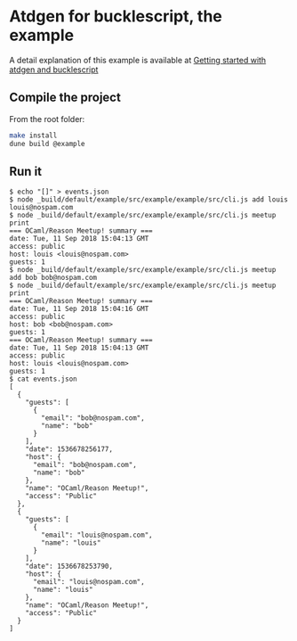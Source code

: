# Atdgen for bucklescript, the example

A detail explanation of this example is available at [Getting started
with atdgen and
bucklescript](https://tech.ahrefs.com/getting-started-with-atdgen-and-bucklescript-1f3a14004081)

## Compile the project

From the root folder:

```bash
make install
dune build @example
```

## Run it

```
$ echo "[]" > events.json
$ node _build/default/example/src/example/example/src/cli.js add louis louis@nospam.com
$ node _build/default/example/src/example/example/src/cli.js meetup print
=== OCaml/Reason Meetup! summary ===
date: Tue, 11 Sep 2018 15:04:13 GMT
access: public
host: louis <louis@nospam.com>
guests: 1
$ node _build/default/example/src/example/example/src/cli.js meetup add bob bob@nospam.com
$ node _build/default/example/src/example/example/src/cli.js meetup print
=== OCaml/Reason Meetup! summary ===
date: Tue, 11 Sep 2018 15:04:16 GMT
access: public
host: bob <bob@nospam.com>
guests: 1
=== OCaml/Reason Meetup! summary ===
date: Tue, 11 Sep 2018 15:04:13 GMT
access: public
host: louis <louis@nospam.com>
guests: 1
$ cat events.json
[
  {
    "guests": [
      {
        "email": "bob@nospam.com",
        "name": "bob"
      }
    ],
    "date": 1536678256177,
    "host": {
      "email": "bob@nospam.com",
      "name": "bob"
    },
    "name": "OCaml/Reason Meetup!",
    "access": "Public"
  },
  {
    "guests": [
      {
        "email": "louis@nospam.com",
        "name": "louis"
      }
    ],
    "date": 1536678253790,
    "host": {
      "email": "louis@nospam.com",
      "name": "louis"
    },
    "name": "OCaml/Reason Meetup!",
    "access": "Public"
  }
]
```
